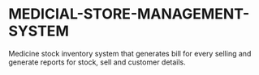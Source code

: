 # MEDICIAL-STORE-MANAGEMENT-SYSTEM
Medicine stock inventory system that generates bill for every selling and generate reports for stock, sell and customer details.
